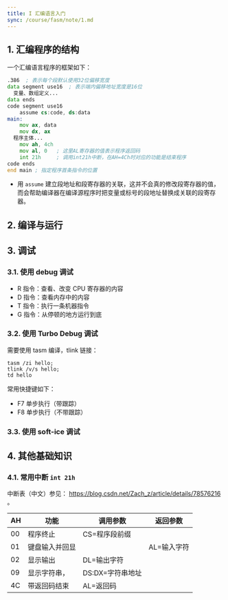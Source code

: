 ```yaml
---
title: I 汇编语言入门
sync: /course/fasm/note/1.md
---
```

## 1. 汇编程序的结构

一个汇编语言程序的框架如下：

```asm
.386  ; 表示每个段默认使用32位偏移宽度
data segment use16  ; 表示端内偏移地址宽度是16位
  变量、数组定义...
data ends
code segment use16
	assume cs:code, ds:data
main:
	mov ax, data
	mov dx, ax
  程序主体...
	mov ah, 4ch
	mov al, 0   ; 这里AL寄存器的值表示程序返回码
	int 21h     ; 调用int21h中断，在AH=4Ch时对应的功能是结束程序
code ends
end main ; 指定程序首条指令的位置
```

- 用 `assume` 建立段地址和段寄存器的关联，这并不会真的修改段寄存器的值，而会帮助编译器在编译源程序时把变量或标号的段地址替换成关联的段寄存器。

## 2. 编译与运行

## 3. 调试

### 3.1. 使用 debug 调试

- R 指令：查看、改变 CPU 寄存器的内容
- D 指令：查看内存中的内容
- T 指令：执行一条机器指令
- G 指令：从停顿的地方运行到底

### 3.2. 使用 Turbo Debug 调试

需要使用 tasm 编译，tlink 链接：
```shell
tasm /zi hello;
tlink /v/s hello;
td hello
```

常用快捷键如下：

- F7 单步执行（带跟踪）
- F8 单步执行（不带跟踪）
### 3.3. 使用 soft-ice 调试


## 4. 其他基础知识

### 4.1. 常用中断 `int 21h`

中断表（中文）参见： https://blog.csdn.net/Zach_z/article/details/78576216 。

| AH | 功能 | 调用参数 | 返回参数 |
| ---- | ---- | ---- | ---- |
| 00 | 程序终止 | CS=程序段前缀 |  |
| 01 | 键盘输入并回显 |  | AL=输入字符 |
| 02 | 显示输出 | DL=输出字符 |  |
| 09 | 显示字符串， | DS:DX=字符串地址 |  |
| 4C | 带返回码结束 | AL=返回码 |  |

